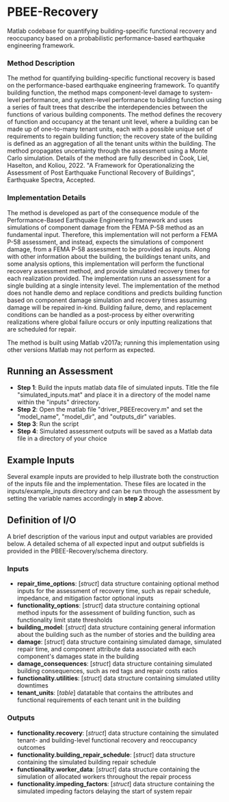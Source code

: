 # PBEE-Recovery
Matlab codebase for quantifying building-specific functional recovery and reoccupancy based on a probabilistic performance-based earthquake engineering framework.

### Method Description
The method for quantifying building-specific functional recovery is based on the performance-based earthquake engineering framework. To quantify building function, the method maps component-level damage to system-level performance, and system-level performance to building function using a series of fault trees that describe the interdependencies between the functions of various building components. The method defines the recovery of function and occupancy at the tenant unit level, where a building can be made up of one-to-many tenant units, each with a possible unique set of requirements to regain building function; the recovery state of the building is defined as an aggregation of all the tenant units within the building. The method propagates uncertainty through the assessment using a Monte Carlo simulation. Details of the method are fully described in Cook, Liel, Haselton, and Koliou, 2022. "A Framework for Operationalizing the Assessment of Post Earthquake Functional Recovery of Buildings", Earthquake Spectra, Accepted.

### Implementation Details
The method is developed as part of the consequence module of the Performance-Based Earthquake Engineering framework and uses simulations of component damage from the FEMA P-58 method as an fundamental input. Therefore, this implementation will not perform a FEMA P-58 assessment, and instead, expects the simulations of component damage, from a FEMA P-58 assessment to be provided as inputs. Along with other information about the building, the buildings tenant units, and some analysis options, this implementation will perform the functional recovery assessment method, and provide simulated recovery times for each realization provided. The implementation runs an assessment for a single building at a single intensity level. The implementation of the method does not handle demo and replace conditions and predicts building function based on component damage simulation and recovery times assuming damage will be repaired in-kind. Building failure, demo, and replacement conditions can be handled as a post-process by either overwriting realizations where global failure occurs or only inputting realizations that are scheduled for repair.

The method is built using Matlab v2017a; running this implementation using other versions Matlab may not perform as expected.

## Running an Assessment
 - **Step 1**: Build the inputs matlab data file of simulated inputs. Title the file "simulated_inputs.mat" and place it in a directory of the model name within the "inputs" drirectory.
 - **Step 2**: Open the matlab file "driver_PBEErecovery.m" and set the "model_name", "model_dir", and "outputs_dir" variables.
 - **Step 3**: Run the script
 - **Step 4**: Simulated assessment outputs will be saved as a Matlab data file in a directory of your choice

## Example Inputs
Several example inputs are provided to help illustrate both the construction of the inputs file and the implementation. These files are located in the inputs/example_inputs directory and can be run through the assessment by setting the variable names accordingly in **step 2** above.

## Definition of I/O
A brief description of the various input and output variables are provided below. A detailed schema of all expected input and output subfields is provided in the PBEE-Recovery/schema directory.

### Inputs
 - **repair_time_options**: [_struct_]
   data structure containing optional method inputs for the assessment of recovery time, such as repair schedule, impedance, and mitigation factor optional inputs
 - **functionality_options**: [_struct_]
   data structure containing optional method inputs for the assessment of building function, such as functionality limit state thresholds
 - **building_model**: [_struct_]
   data structure containing general information about the building such as the number of stories and the building area
 - **damage**: [_struct_]
   data structure containing simulated damage, simulated repair time, and component attribute data associated with each component's damages state in the building
 - **damage_consequences**: [_struct_]
   data structure containing simulated building consequences, such as red tags and repair costs ratios
 - **functionality.utilities**: [_struct_]
   data structure containing simulated utility downtimes
 - **tenant_units**: [_table_]
   datatable that contains the attributes and functional requirements of each tenant unit in the building

### Outputs
 - **functionality.recovery**: [_struct_]
   data structure containing the simulated tenant- and building-level functional recovery and reoccupancy outcomes
 - **functionality.building_repair_schedule**: [_struct_]
   data structure containing the simulated building repair schedule
 - **functionality.worker_data**: [_struct_]
   data structure containing the simulation of allocated workers throughout the repair process
 - **functionality.impeding_factors**: [_struct_]
   data structure containing the simulated impeding factors delaying the start of system repair
